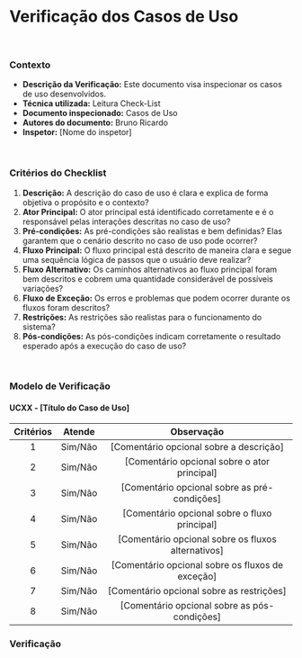 # **Verificação dos Casos de Uso**

<br />

### Contexto

- **Descrição da Verificação:** Este documento visa inspecionar os casos de uso desenvolvidos.
- **Técnica utilizada:** Leitura Check-List
- **Documento inspecionado:** Casos de Uso
- **Autores do documento:** Bruno Ricardo
- **Inspetor:** [Nome do inspetor]

<br />

### Critérios do Checklist

1. **Descrição:** A descrição do caso de uso é clara e explica de forma objetiva o propósito e o contexto?
2. **Ator Principal:** O ator principal está identificado corretamente e é o responsável pelas interações descritas no caso de uso?
3. **Pré-condições:** As pré-condições são realistas e bem definidas? Elas garantem que o cenário descrito no caso de uso pode ocorrer?
4. **Fluxo Principal:** O fluxo principal está descrito de maneira clara e segue uma sequência lógica de passos que o usuário deve realizar?
5. **Fluxo Alternativo:** Os caminhos alternativos ao fluxo principal foram bem descritos e cobrem uma quantidade considerável de possíveis variações?
6. **Fluxo de Exceção:** Os erros e problemas que podem ocorrer durante os fluxos foram descritos?
7. **Restrições:** As restrições são realistas para o funcionamento do sistema?
8. **Pós-condições:** As pós-condições indicam corretamente o resultado esperado após a execução do caso de uso?

<br />

### Modelo de Verificação

#### UCXX - [Título do Caso de Uso]

| Critérios             | Atende           | Observação                                            |
|:---------------------:|:----------------:|:-----------------------------------------------------:|
| 1                     | Sim/Não          | [Comentário opcional sobre a descrição]               |
| 2                     | Sim/Não          | [Comentário opcional sobre o ator principal]          |
| 3                     | Sim/Não          | [Comentário opcional sobre as pré-condições]          |
| 4                     | Sim/Não          | [Comentário opcional sobre o fluxo principal]         |
| 5                     | Sim/Não          | [Comentário opcional sobre os fluxos alternativos]    |
| 6                     | Sim/Não          | [Comentário opcional sobre os fluxos de exceção]      |
| 7                     | Sim/Não          | [Comentário opcional sobre as restrições]             |
| 8                     | Sim/Não          | [Comentário opcional sobre as pós-condições]          |

### Verificação
